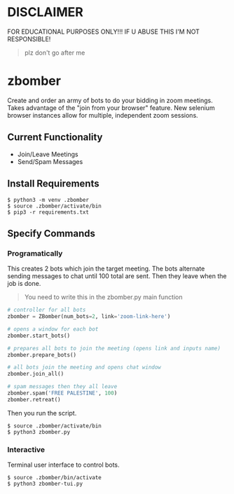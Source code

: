 # DISCLAIMER
FOR EDUCATIONAL PURPOSES ONLY!!! IF U ABUSE THIS I'M NOT RESPONSIBLE!
> plz don't go after me

# zbomber
Create and order an army of bots to do your bidding in zoom meetings. Takes advantage of
the "join from your browser" feature. New selenium browser instances allow for
multiple, independent zoom sessions.

## Current Functionality
- Join/Leave Meetings
- Send/Spam Messages

## Install Requirements
```console
$ python3 -m venv .zbomber  
$ source .zbomber/activate/bin  
$ pip3 -r requirements.txt  
```
## Specify Commands
### Programatically
This creates 2 bots which join the
target meeting. The bots alternate sending messages to chat until 100 total are sent.
Then they leave when the job is done.
> You need to write this in the zbomber.py main function
```python
# controller for all bots
zbomber = ZBomber(num_bots=2, link='zoom-link-here')

# opens a window for each bot
zbomber.start_bots()

# prepares all bots to join the meeting (opens link and inputs name)
zbomber.prepare_bots()

# all bots join the meeting and opens chat window
zbomber.join_all()

# spam messages then they all leave
zbomber.spam('FREE PALESTINE', 100)
zbomber.retreat()
```
Then you run the script.
```console
$ source .zbomber/activate/bin
$ python3 zbomber.py
```
### Interactive
Terminal user interface to control bots.
```console
$ source .zbomber/bin/activate
$ python3 zbomber-tui.py
```
